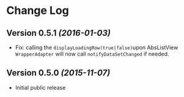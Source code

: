 Change Log
==========

Version 0.5.1 *(2016-01-03)*
----------------------------

 * Fix: calling the `displayLoadingRow(true|false)`upon AbsListView `WrapperAdapter` will now call
 `notifyDataSetChanged` if needed.

Version 0.5.0 *(2015-11-07)*
----------------------------

 * Initial public release